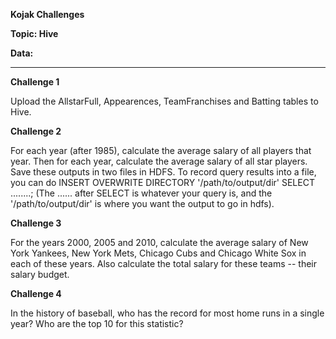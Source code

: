 **Kojak Challenges**

**Topic:  Hive**

**Data:** 

------------------------------------------------------------------------------------------
**Challenge 1**

Upload the AllstarFull, Appearences, TeamFranchises and Batting tables to Hive.

**Challenge 2**

For each year (after 1985), calculate the average salary of all players that year. Then for each year, calculate the average salary of all star players. Save these outputs in two files in HDFS. To record query results into a file, you can do INSERT OVERWRITE DIRECTORY '/path/to/output/dir' SELECT ........; (The ...... after SELECT is whatever your query is, and the '/path/to/output/dir' is where you want the output to go in hdfs).

**Challenge 3**

For the years 2000, 2005 and 2010, calculate the average salary of New York Yankees, New York Mets, Chicago Cubs and Chicago White Sox in each of these years. Also calculate the total salary for these teams -- their salary budget.

**Challenge 4**

In the history of baseball, who has the record for most home runs in a single year? Who are the top 10 for this statistic?

